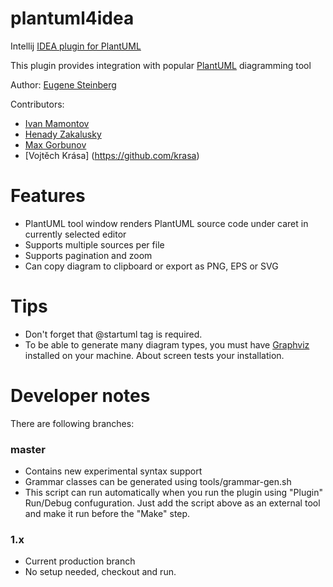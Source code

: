 plantuml4idea
=============

Intellij [IDEA plugin for PlantUML](http://plugins.intellij.net/plugin/?idea&id=7017)

This plugin provides integration with popular [PlantUML](http://plantuml.sourceforge.net/) diagramming tool

Author: [Eugene Steinberg](https://github.com/esteinberg)

Contributors:

 * [Ivan Mamontov](https://github.com/IvanMamontov)
 * [Henady Zakalusky](https://github.com/hza)
 * [Max Gorbunov](https://github.com/6zow)
 * [Vojtěch Krása] (https://github.com/krasa)

# Features

* PlantUML tool window renders PlantUML source code under caret in currently selected editor
* Supports multiple sources per file
* Supports pagination and zoom
* Can copy diagram to clipboard or export as PNG, EPS or SVG

# Tips

* Don't forget that @startuml tag is required.
* To be able to generate many diagram types, you must have [Graphviz](http://plantuml.sourceforge.net/graphvizdot.html)
 installed on your machine. About screen tests your installation.

# Developer notes

There are following branches:

### master
* Contains new experimental syntax support
* Grammar classes can be generated using tools/grammar-gen.sh
* This script can run automatically when you run the plugin using "Plugin" Run/Debug confuguration. Just add the script
above as an external tool and make it run before the "Make" step.

### 1.x 
* Current production branch
* No setup needed, checkout and run.
